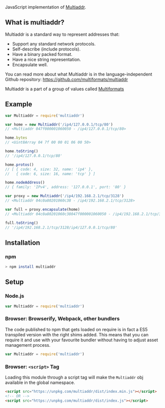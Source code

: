 JavaScript implementation of [Multiaddr](https://github.com/multiformats/multiaddr).

## What is multiaddr?

Multiaddr is a standard way to represent addresses that:
- Support any standard network protocols.
- Self-describe (include protocols).
- Have a binary packed format.
- Have a nice string representation.
- Encapsulate well.

You can read more about what Multiaddr is in the language-independent Github repository:
https://github.com/multiformats/multiaddr

Multiaddr is a part of a group of values called [Multiformats](https://github.com/multiformats/multiformats)

## Example

```js
var Multiaddr = require('multiaddr')

var home = new Multiaddr('/ip4/127.0.0.1/tcp/80')
// <Multiaddr 047f000001060050 - /ip4/127.0.0.1/tcp/80>

home.bytes
// <Uint8Array 04 7f 00 00 01 06 00 50>

home.toString()
// '/ip4/127.0.0.1/tcp/80'

home.protos()
// [ { code: 4, size: 32, name: 'ip4' },
//   { code: 6, size: 16, name: 'tcp' } ]

home.nodeAddress()
// { family: 'IPv4', address: '127.0.0.1', port: '80' }

var proxy = new Multiaddr('/ip4/192.168.2.1/tcp/3128')
// <Multiaddr 04c0a80201060c38 - /ip4/192.168.2.1/tcp/3128>

var full = proxy.encapsulate(home)
// <Multiaddr 04c0a80201060c38047f000001060050 - /ip4/192.168.2.1/tcp/3128/ip4/127.0.0.1/tcp/80>

full.toString()
// '/ip4/192.168.2.1/tcp/3128/ip4/127.0.0.1/tcp/80'
```

## Installation

### npm

```sh
> npm install multiaddr
```

## Setup

### Node.js

```js
var Multiaddr = require('multiaddr')
```

### Browser: Browserify, Webpack, other bundlers

The code published to npm that gets loaded on require is in fact a ES5
transpiled version with the right shims added. This means that you can require
it and use with your favourite bundler without having to adjust asset management
process.

```js
var Multiaddr = require('multiaddr')
```

### Browser: `<script>` Tag

Loading this module through a script tag will make the `Multiaddr` obj available in
the global namespace.

```html
<script src="https://unpkg.com/multiaddr/dist/index.min.js"></script>
<!-- OR -->
<script src="https://unpkg.com/multiaddr/dist/index.js"></script>
```
